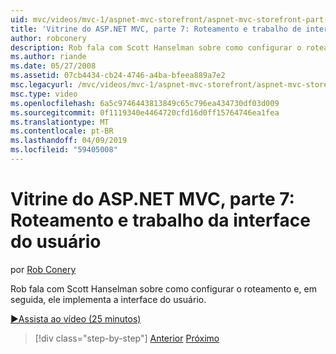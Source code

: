 ```yaml
---
uid: mvc/videos/mvc-1/aspnet-mvc-storefront/aspnet-mvc-storefront-part-7-routing-and-ui-work
title: 'Vitrine do ASP.NET MVC, parte 7: Roteamento e trabalho de interface do usuário | Microsoft Docs'
author: robconery
description: Rob fala com Scott Hanselman sobre como configurar o roteamento e, em seguida, ele implementa a interface do usuário.
ms.author: riande
ms.date: 05/27/2008
ms.assetid: 07cb4434-cb24-4746-a4ba-bfeea889a7e2
msc.legacyurl: /mvc/videos/mvc-1/aspnet-mvc-storefront/aspnet-mvc-storefront-part-7-routing-and-ui-work
msc.type: video
ms.openlocfilehash: 6a5c9746443813849c65c796ea434730df03d009
ms.sourcegitcommit: 0f1119340e4464720cfd16d0ff15764746ea1fea
ms.translationtype: MT
ms.contentlocale: pt-BR
ms.lasthandoff: 04/09/2019
ms.locfileid: "59405008"
---
```

# <a name="aspnet-mvc-storefront-part-7-routing-and-ui-work"></a>Vitrine do ASP.NET MVC, parte 7: Roteamento e trabalho da interface do usuário

por [Rob Conery](https://github.com/robconery)

Rob fala com Scott Hanselman sobre como configurar o roteamento e, em seguida, ele implementa a interface do usuário.

[&#9654;Assista ao vídeo (25 minutos)](https://channel9.msdn.com/Blogs/ASP-NET-Site-Videos/aspnet-mvc-storefront-part-7-routing-and-ui-work)

> [!div class="step-by-step"]
> [Anterior](aspnet-mvc-storefront-part-6-finishing-the-repository-and-initial-ui-work.md)
> [Próximo](aspnet-mvc-storefront-part-8-testing-controllers-iteration-1-complete.md)
